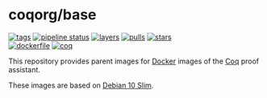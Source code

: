 # coqorg/base

[![tags](https://img.shields.io/badge/tags%20on-docker%20hub-blue.svg)](https://hub.docker.com/r/coqorg/base#supported-tags "Supported tags on Docker Hub")
[![pipeline status](https://gitlab.com/coq-community/docker-base/badges/master/pipeline.svg)](https://gitlab.com/coq-community/docker-base/-/pipelines)
[![layers](https://images.microbadger.com/badges/image/coqorg/base:latest.svg)](https://microbadger.com/images/coqorg/base:latest "View image on microbadger.com")
[![pulls](https://img.shields.io/docker/pulls/coqorg/base.svg)](https://hub.docker.com/r/coqorg/base "Number of pulls from Docker Hub")
[![stars](https://img.shields.io/docker/stars/coqorg/base.svg)](https://hub.docker.com/r/coqorg/base "Star the image on Docker Hub")  
[![dockerfile](https://img.shields.io/badge/dockerfile%20on-github-blue.svg)](https://github.com/coq-community/docker-base "Dockerfile source repository")
[![coq](https://img.shields.io/badge/see%20also-coqorg%2Fcoq-brightgreen.svg)](https://hub.docker.com/r/coqorg/coq "Docker images of Coq")

This repository provides parent images for [Docker](https://www.docker.com/) images of the [Coq](https://github.com/coq/coq) proof assistant.

These images are based on [Debian 10 Slim](https://hub.docker.com/_/debian/).

<!-- tags -->
